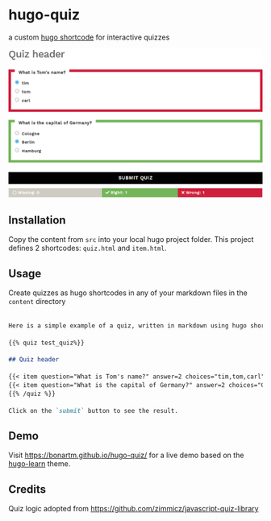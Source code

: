 # hugo-quiz

a custom [hugo shortcode](https://gohugo.io/content-management/shortcodes/#readout) for interactive quizzes 

![](hugo-quiz-demo.png)


## Installation

Copy the content from `src` into your local hugo project folder. This project defines 2 shortcodes: `quiz.html` and `item.html`.


## Usage

Create quizzes as hugo shortcodes in any of your markdown files in the `content` directory

```markdown

Here is a simple example of a quiz, written in markdown using hugo shortcodes

{{% quiz test_quiz%}}

## Quiz header

{{< item question="What is Tom's name?" answer=2 choices="tim,tom,carl" >}}
{{< item question="What is the capital of Germany?" answer=2 choices="Cologne,Berlin,Hamburg" >}}
{{% /quiz %}}

Click on the `submit` button to see the result.
```

## Demo

Visit https://bonartm.github.io/hugo-quiz/ for a live demo based on the [hugo-learn](https://themes.gohugo.io/theme/hugo-theme-learn/en) theme.

## Credits

Quiz logic adopted from https://github.com/zimmicz/javascript-quiz-library
